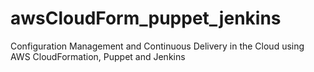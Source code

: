 # awsCloudForm_puppet_jenkins
Configuration Management and Continuous Delivery in the Cloud using AWS CloudFormation, Puppet and Jenkins
